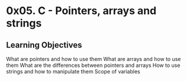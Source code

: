 # 0x05. C - Pointers, arrays and strings

## Learning Objectives

What are pointers and how to use them
What are arrays and how to use them
What are the differences between pointers and arrays
How to use strings and how to manipulate them
Scope of variables
